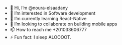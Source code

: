 - 👋 Hi, I’m @noura-elsaadany
- 👀 I’m interested in Software development 
- 🌱 I’m currently learning React-Native
- 💞️ I’m looking to collaborate on building mobile apps 
- 📫 How to reach me +201033606777
- ⚡ Fun fact: I sleep ALOOOOT.

<!---
noura-elsaadany/noura-elsaadany is a ✨ special ✨ repository because its `README.md` (this file) appears on your GitHub profile.
You can click the Preview link to take a look at your changes.
--->
